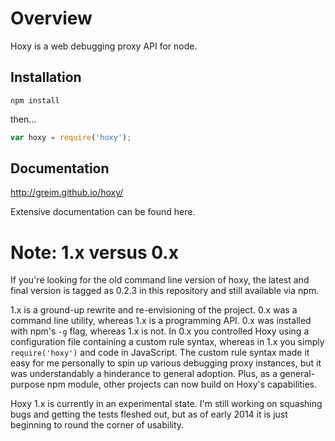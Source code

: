# Overview

Hoxy is a web debugging proxy API for node.

## Installation

    npm install

then...

```javascript
var hoxy = require('hoxy');
```

## Documentation

http://greim.github.io/hoxy/

Extensive documentation can be found here.

# Note: 1.x versus 0.x

If you're looking for the old command line version of hoxy, the latest and final version is tagged as 0.2.3 in this repository and still available via npm.

1.x is a ground-up rewrite and re-envisioning of the project.
0.x was a command line utility, whereas 1.x is a programming API.
0.x was installed with npm's `-g` flag, whereas 1.x is not.
In 0.x you controlled Hoxy using a configuration file containing a custom rule syntax, whereas in 1.x you simply `require('hoxy')` and code in JavaScript.
The custom rule syntax made it easy for me personally to spin up various debugging proxy instances, but it was understandably a hinderance to general adoption.
Plus, as a general-purpose npm module, other projects can now build on Hoxy's capabilities.

Hoxy 1.x is currently in an experimental state.
I'm still working on squashing bugs and getting the tests fleshed out, but as of early 2014 it is just beginning to round the corner of usability.

